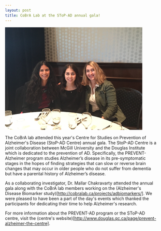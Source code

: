 ```yaml
---
layout: post
title: CoBrA Lab at the SToP-AD annual gala! 
---
```


![groupphoto](/images/preventAD-gala.png)

The CoBrA lab attended this year's Centre for Studies on Prevention of Alzheimer's Disease (StoP-AD Centre) annual gala. The StoP-AD Centre is a joint collaboration between McGill University and the Douglas Institute which is dedicated to the prevention of AD. Specifically, the PREVENT-Alzheimer program studies Alzheimer’s disease in its pre-symptomatic stages in the hopes of finding strategies that can slow or reverse brain changes that may occur in older people who do not suffer from dementia but have a parental history of Alzheimer’s disease. 
 
As a collaborating investigator, Dr. Mallar Chakravarty attended the annual gala along with the CoBrA lab members working on the (Alzheimer's Disease Biomarker study)[http://cobralab.ca/projects/adbiomarkers/]. We were pleased to have been a part of the day's events which thanked the participants for dedicating their time to help Alzheimer's research.

For more information about the PREVENT-AD program or the SToP-AD centre, visit the (centre's website)[http://www.douglas.qc.ca/page/prevent-alzheimer-the-centre].
